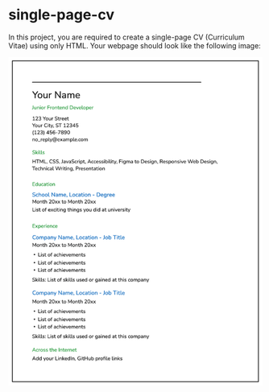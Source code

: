 # single-page-cv
In this project, you are required to create a single-page CV (Curriculum Vitae) using only HTML. Your webpage should look like the following image:
  
![alt text](resume-template-zyl70.png)
